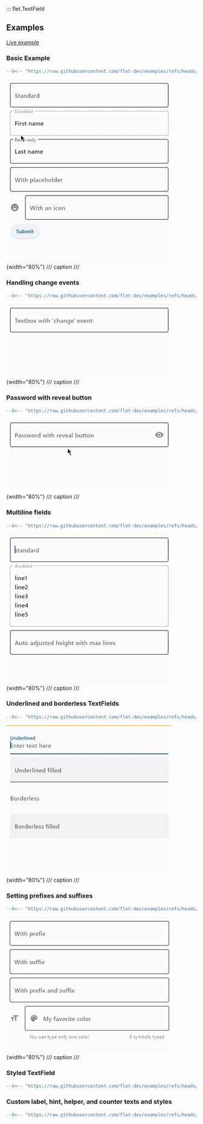 ::: flet.TextField

## Examples

[Live example](https://flet-controls-gallery.fly.dev/input/textfield)

### Basic Example

```python
--8<-- "https://raw.githubusercontent.com/flet-dev/examples/refs/heads/v1-docs/python/controls/text-field/basic.py"
```

![basic](https://raw.githubusercontent.com/flet-dev/examples/v1-docs/python/controls/text-field/media/basic.gif){width="80%"}
/// caption
///

### Handling change events

```python
--8<-- "https://raw.githubusercontent.com/flet-dev/examples/refs/heads/v1-docs/python/controls/text-field/handling-change-events.py"
```

![handling-change-events](https://raw.githubusercontent.com/flet-dev/examples/v1-docs/python/controls/text-field/media/handling-change-events.gif){width="80%"}
/// caption
///

### Password with reveal button

```python
--8<-- "https://raw.githubusercontent.com/flet-dev/examples/refs/heads/v1-docs/python/controls/text-field/password.py"
```

![password](https://raw.githubusercontent.com/flet-dev/examples/v1-docs/python/controls/text-field/media/password.gif){width="80%"}
/// caption
///

### Multiline fields

```python
--8<-- "https://raw.githubusercontent.com/flet-dev/examples/refs/heads/v1-docs/python/controls/text-field/multiline.py"
```

![multiline](https://raw.githubusercontent.com/flet-dev/examples/v1-docs/python/controls/text-field/media/multiline.gif){width="80%"}
/// caption
///

### Underlined and borderless TextFields

```python
--8<-- "https://raw.githubusercontent.com/flet-dev/examples/refs/heads/v1-docs/python/controls/text-field/underlined-and-borderless.py"
```

![underlined-and-borderless](https://raw.githubusercontent.com/flet-dev/examples/v1-docs/python/controls/text-field/media/underlined-and-borderless.gif){width="80%"}
/// caption
///

### Setting prefixes and suffixes

```python
--8<-- "https://raw.githubusercontent.com/flet-dev/examples/refs/heads/v1-docs/python/controls/text-field/prefix-and-suffix.py"
```

![prefix-and-suffix](https://raw.githubusercontent.com/flet-dev/examples/v1-docs/python/controls/text-field/media/prefix-and-suffix.gif){width="80%"}
/// caption
///

### Styled TextField

```python
--8<-- "https://raw.githubusercontent.com/flet-dev/examples/refs/heads/v1-docs/python/controls/text-field/styled.py"
```

### Custom label, hint, helper, and counter texts and styles 

```python
--8<-- "https://raw.githubusercontent.com/flet-dev/examples/refs/heads/v1-docs/python/controls/text-field/label-hint-helper-counter.py"
```


